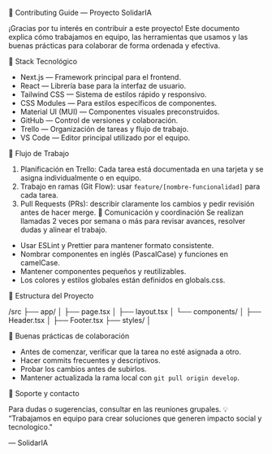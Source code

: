 🤝 Contributing Guide — Proyecto SolidarIA

¡Gracias por tu interés en contribuir a este proyecto! Este documento explica cómo trabajamos en equipo, las herramientas que usamos y las buenas prácticas para colaborar de forma ordenada y efectiva.

🧩 Stack Tecnológico

- Next.js — Framework principal para el frontend.
- React — Librería base para la interfaz de usuario.
- Tailwind CSS — Sistema de estilos rápido y responsivo.
- CSS Modules — Para estilos específicos de componentes.
- Material UI (MUI) — Componentes visuales preconstruidos.
- GitHub — Control de versiones y colaboración.
- Trello — Organización de tareas y flujo de trabajo.
- VS Code — Editor principal utilizado por el equipo.

🚀 Flujo de Trabajo

1. Planificación en Trello: Cada tarea está documentada en una tarjeta y se asigna individualmente o en equipo.
2. Trabajo en ramas (Git Flow): usar `feature/[nombre-funcionalidad]` para cada tarea.
3. Pull Requests (PRs): describir claramente los cambios y pedir revisión antes de hacer merge.
🧠 Comunicación y coordinación
Se realizan llamadas 2 veces por semana o más para revisar avances, resolver dudas y alinear el trabajo.

- Usar ESLint y Prettier para mantener formato consistente.
- Nombrar componentes en inglés (PascalCase) y funciones en camelCase.
- Mantener componentes pequeños y reutilizables.
- Los colores y estilos globales están definidos en globals.css.

🧠 Estructura del Proyecto

/src
 ├── app/
 │   ├── page.tsx
 │   ├── layout.tsx
 │   └── components/
 │        ├── Header.tsx
 │        ├── Footer.tsx
 ├── styles/
 │ 

🧩 Buenas prácticas de colaboración

- Antes de comenzar, verificar que la tarea no esté asignada a otro.
- Hacer commits frecuentes y descriptivos.
- Probar los cambios antes de subirlos.
- Mantener actualizada la rama local con `git pull origin develop`.

💬 Soporte y contacto

Para dudas o sugerencias, consultar en las reuniones grupales.
💡 “Trabajamos en equipo para crear soluciones que generen impacto social y tecnologico."

 — SolidarIA
 

